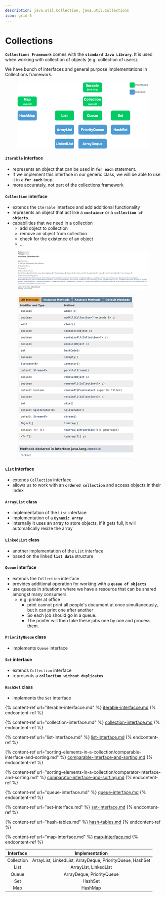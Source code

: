 ```yaml
---
description: java.util.Collection, java.util.Collections
icon: grid-5
---
```


# Collections

**`Collections Framework`** comes with the **`standard Java Library`**. It is used when working with collection of objects (e.g. collection of users).

We have bunch of interfaces and general purpose implementations in Collections framework.

<figure><img src="../../.gitbook/assets/java-collections-framework.png" alt="" width="563"><figcaption></figcaption></figure>



#### **`Iterable`** interface&#x20;

* represents an object that can be used in **`for each`** statement.
* If we implement this interface in our generic class, we will be able to use it in a **`for each`** loop.
* more accurately, not part of the collections framework&#x20;

#### **`Collection`** interface

* extends the `Iterable` interface and add additional functionality&#x20;
* represents an object that act like a **`container`** or a **`collection of objects`**.
* capabilities that we need in a collection
  * add object to collection
  * remove an object from collection
  * check for the existence of an object
  * ...

<figure><img src="../../.gitbook/assets/java-ad-collections-1.png" alt=""><figcaption></figcaption></figure>

<div align="left"><figure><img src="../../.gitbook/assets/java-ad-collections-2.png" alt="" width="375"><figcaption></figcaption></figure></div>

#### **`List`** interface

* extends `Collection` interface&#x20;
* allows us to work with an **`ordered collection`** and access objects in their index

#### **`ArrayList`** class

* implementation of the `List` interface
* implementation of a **`Dynamic Array`**
* internally it uses an array to store objects, if it gets full, it will automatically resize the array

#### **`LinkedList`** class

* another implementation of the `List` interface
* based on the linked **`list data`** structure

#### **`Queue`** interface

* extends the `Collection` interface
* provides additional operation for working with a **`queue of objects`**
* use queues in situations where we have a resource that can be shared amongst many consumers
  * e.g: printer at office
    * print cannot print all people's document at once simultaneously, but it can print one after another&#x20;
    * So each job should go in a queue.
    * The printer will then take these jobs one by one  and process them.

#### **`PriorityQueue`** class

* implements `Queue` interface

#### **`Set`** interface&#x20;

* extends `Collection` interface
* represents a **`collection without duplicates`**

#### **`HashSet`** class

* implements the `Set` interface



{% content-ref url="iterable-interfacce.md" %}
[iterable-interfacce.md](iterable-interfacce.md)
{% endcontent-ref %}

{% content-ref url="collection-interface.md" %}
[collection-interface.md](collection-interface.md)
{% endcontent-ref %}

{% content-ref url="list-interface.md" %}
[list-interface.md](list-interface.md)
{% endcontent-ref %}

{% content-ref url="sorting-elements-in-a-collection/comparable-interface-and-sorting.md" %}
[comparable-interface-and-sorting.md](sorting-elements-in-a-collection/comparable-interface-and-sorting.md)
{% endcontent-ref %}

{% content-ref url="sorting-elements-in-a-collection/comparator-interface-and-sorting.md" %}
[comparator-interface-and-sorting.md](sorting-elements-in-a-collection/comparator-interface-and-sorting.md)
{% endcontent-ref %}

{% content-ref url="queue-interface.md" %}
[queue-interface.md](queue-interface.md)
{% endcontent-ref %}

{% content-ref url="set-interface.md" %}
[set-interface.md](set-interface.md)
{% endcontent-ref %}

{% content-ref url="hash-tables.md" %}
[hash-tables.md](hash-tables.md)
{% endcontent-ref %}

{% content-ref url="map-interface.md" %}
[map-interface.md](map-interface.md)
{% endcontent-ref %}



|  Interface |                       Implementation                      |
| :--------: | :-------------------------------------------------------: |
| Collection | ArrayList, LinkedList, ArrayDeque, PriorityQueue, HashSet |
|    List    |                   ArrayList, LinkedList                   |
|    Queue   |                 ArrayDeque, PriorityQueue                 |
|     Set    |                          HashSet                          |
|     Map    |                          HashMap                          |

